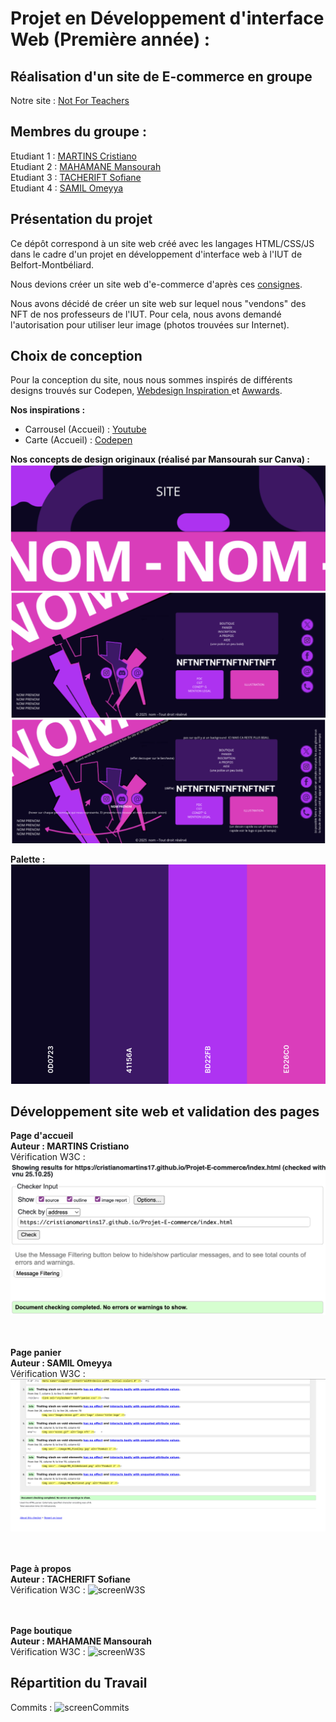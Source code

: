 # Projet en Développement d'interface Web (Première année) :
## Réalisation d'un site de E-commerce en groupe 

Notre site : [Not For Teachers](https://cristianoMartins17.github.io/Projet-E-commerce/index.html)

## Membres du groupe :

Etudiant 1 :  [MARTINS Cristiano](mailto:critiano.martins@edu.univ-fcomte.fr?subject=SAE_1_05_06)  
Etudiant 2 :  [MAHAMANE Mansourah]()  
Etudiant 3 :  [TACHERIFT Sofiane]()  
Etudiant 4 :  [SAMIL Omeyya](omeyya.samil@edu.univ-fcomte.fr)

## Présentation du projet
Ce dépôt correspond à un site web créé avec les langages HTML/CSS/JS dans le cadre d'un projet en développement d'interface web à l'IUT de Belfort-Montbéliard.

Nous devions créer un site web d'e-commerce d'après ces [consignes](https://projetdevwebs1.web.app/index.html).

Nous avons décidé de créer un site web sur lequel nous "vendons" des NFT de nos professeurs de l'IUT.
Pour cela, nous avons demandé l'autorisation pour utiliser leur image (photos trouvées sur Internet).

## Choix de conception
Pour la conception du site, nous nous sommes inspirés de différents designs trouvés sur Codepen, <a href="https://www.webdesign-inspiration.com/fr">Webdesign Inspiration </a> et <a href="https://www.awwwards.com/websites">Awwards</a>.

<strong> Nos inspirations : </strong>
- Carrousel (Accueil) : <a href="https://www.youtube.com/watch?v=Xh-wIMqohD0">Youtube</a>
- Carte (Accueil) : <a href="https://codepen.io/AbubakerSaeed/pen/EJrRvY">Codepen</a>

<strong> Nos concepts de design originaux (réalisé par Mansourah sur Canva) : </strong>
![Premier Design Footer](image/Design1.png)
![Deuxième Design Footer](image/Design2.png)
![Description Deuxième Design Footer](image/Description_Design2.png)

<strong> Palette :</strong>
![Palette](image/Palette.png)

## Développement site web et validation des pages
<strong>Page d'accueil<br>
Auteur : MARTINS Cristiano</strong><br>
Vérification W3C :
![screenW3S](image/Verif_Accueil.png)

<br><br>
<strong>Page panier<br>
Auteur : SAMIL Omeyya</strong><br>
Vérification W3C :
![screenW3S](image/vérif_o.png)

<br><br>
<strong>Page à propos<br>
Auteur : TACHERIFT Sofiane</strong><br>
Vérification W3C :
![screenW3S](image/validateur_page_à_propos.jpeg)

<br><br>
<strong>Page boutique<br>
Auteur : MAHAMANE Mansourah</strong><br>
Vérification W3C :
![screenW3S]()

## Répartition du Travail
Commits : ![screenCommits]()


